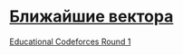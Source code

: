 # [Ближайшие вектора](http://codeforces.com/problemset/problem/598/C)

[Educational Codeforces Round 1](http://codeforces.com/contest/598)

